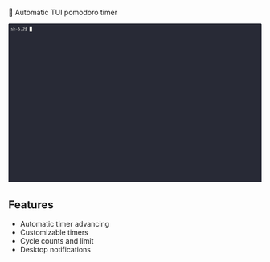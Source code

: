 🍅 Automatic TUI pomodoro timer

![demo](./assets/demo.gif)

## Features

- Automatic timer advancing
- Customizable timers
- Cycle counts and limit
- Desktop notifications
